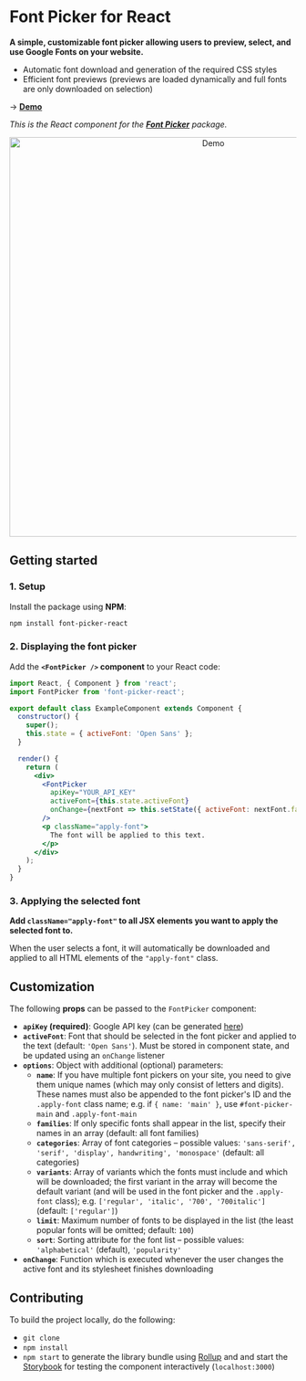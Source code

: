 # Font Picker for React

**A simple, customizable font picker allowing users to preview, select, and use Google Fonts on your website.**

* Automatic font download and generation of the required CSS styles
* Efficient font previews (previews are loaded dynamically and full fonts are only downloaded on selection)

→ **[Demo](https://samuelmeuli.github.io/font-picker)**

_This is the React component for the [**Font Picker**](https://github.com/samuelmeuli/font-picker) package._

<p align="center">
  <img src=".github/demo.gif" width=700 alt="Demo">
</p>


## Getting started

### 1. Setup

Install the package using **NPM**:

```sh
npm install font-picker-react
```


### 2. Displaying the font picker

Add the **`<FontPicker />` component** to your React code:

```jsx
import React, { Component } from 'react';
import FontPicker from 'font-picker-react';

export default class ExampleComponent extends Component {
  constructor() {
    super();
    this.state = { activeFont: 'Open Sans' };
  }

  render() {
    return (
      <div>
        <FontPicker
          apiKey="YOUR_API_KEY"
          activeFont={this.state.activeFont}
          onChange={nextFont => this.setState({ activeFont: nextFont.family })}
        />
        <p className="apply-font">
          The font will be applied to this text.
        </p>
      </div>
    );
  }
}
```


### 3. Applying the selected font

**Add `className="apply-font"` to all JSX elements you want to apply the selected font to.**

When the user selects a font, it will automatically be downloaded and applied to all HTML elements of the `"apply-font"` class.


## Customization

The following **props** can be passed to the `FontPicker` component:

* **`apiKey` (required)**: Google API key (can be generated [here](https://developers.google.com/fonts/docs/developer_api#APIKey))
* **`activeFont`**: Font that should be selected in the font picker and applied to the text (default: `'Open Sans'`). Must be stored in component state, and be updated using an `onChange` listener
* **`options`**: Object with additional (optional) parameters:
  * **`name`**: If you have multiple font pickers on your site, you need to give them unique names (which may only consist of letters and digits). These names must also be appended to the font picker's ID and the `.apply-font` class name; e.g. if `{ name: 'main' }`, use `#font-picker-main` and `.apply-font-main`
  * **`families`**: If only specific fonts shall appear in the list, specify their names in an array (default: all font families)
  * **`categories`**: Array of font categories – possible values: `'sans-serif', 'serif', 'display', handwriting', 'monospace'` (default: all categories)
  * **`variants`**: Array of variants which the fonts must include and which will be downloaded; the first variant in the array will become the default variant (and will be used in the font picker and the `.apply-font` class); e.g. `['regular', 'italic', '700', '700italic']` (default: `['regular']`)
  * **`limit`**: Maximum number of fonts to be displayed in the list (the least popular fonts will be omitted; default: `100`)
  * **`sort`**: Sorting attribute for the font list – possible values: `'alphabetical'` (default), `'popularity'`
* **`onChange`**: Function which is executed whenever the user changes the active font and its stylesheet finishes downloading


## Contributing

To build the project locally, do the following:

* `git clone`
* `npm install`
* `npm start` to generate the library bundle using [Rollup](https://github.com/rollup/rollup) and and start the [Storybook](https://github.com/storybooks/storybook) for testing the component interactively (`localhost:3000`)
